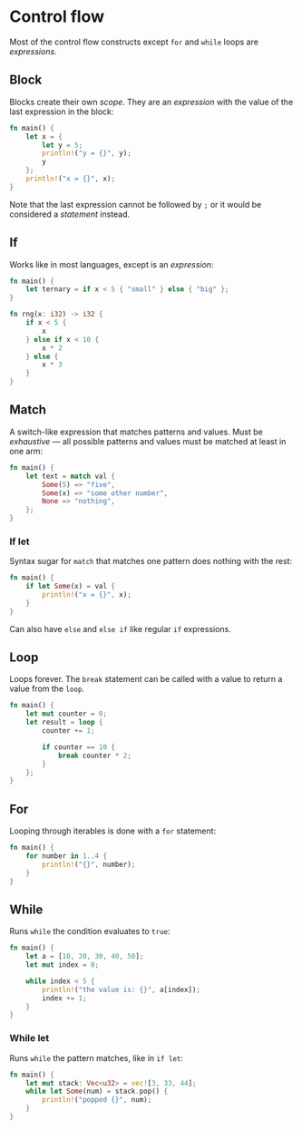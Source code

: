 # Control flow

Most of the control flow constructs except `for` and `while` loops are
_expressions_.

## Block

Blocks create their own _scope_. They are an _expression_ with the value of the
last expression in the block:

```rust
fn main() {
    let x = {
        let y = 5;
        println!("y = {}", y);
        y
    };
    println!("x = {}", x);
}
```

Note that the last expression cannot be followed by `;` or it would be
considered a _statement_ instead.

## If

Works like in most languages, except is an _expression_:

```rust
fn main() {
    let ternary = if x < 5 { "small" } else { "big" };
}

fn rng(x: i32) -> i32 {
    if x < 5 {
        x
    } else if x < 10 {
        x * 2
    } else {
        x * 3
    }
}
```

## Match

A switch-like expression that matches patterns and values. Must be _exhaustive_
— all possible patterns and values must be matched at least in one arm:

```rust
fn main() {
    let text = match val {
        Some(5) => "five",
        Some(x) => "some other number",
        None => "nothing",
    };
}
```

### If let

Syntax sugar for `match` that matches one pattern does nothing with the rest:

```rust
fn main() {
    if let Some(x) = val {
        println!("x = {}", x);
    }
}
```

Can also have `else` and `else if` like regular `if` expressions.

## Loop

Loops forever. The `break` statement can be called with a value to return a
value from the `loop`.

```rust
fn main() {
    let mut counter = 0;
    let result = loop {
        counter += 1;

        if counter == 10 {
            break counter * 2;
        }
    };
}
```

## For

Looping through iterables is done with a `for` statement:

```rust
fn main() {
    for number in 1..4 {
        println!("{}", number);
    }
}
```

## While

Runs `while` the condition evaluates to `true`:

```rust
fn main() {
    let a = [10, 20, 30, 40, 50];
    let mut index = 0;

    while index < 5 {
        println!("the value is: {}", a[index]);
        index += 1;
    }
}
```

### While let

Runs `while` the pattern matches, like in `if let`:

```rust
fn main() {
    let mut stack: Vec<u32> = vec![3, 33, 44];
    while let Some(num) = stack.pop() {
        println!("popped {}", num);
    }
}
```

